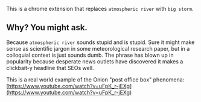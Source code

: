 This is a chrome extension that replaces `atmospheric river` with `big storm`.

## Why? You might ask.
Because `atmospheric river` sounds stupid and is stupid. Sure it might make sense as scientific 
jargon in some meteorological research paper, but in a colloquial context is just sounds dumb. The phrase has blown up 
in popularity because desperate news outlets have discovered it makes a clickbait-y headline that SEOs well.

This is a real world example of the Onion "post office box" phenomena:
[https://www.youtube.com/watch?v=uFpK_r-jEXg](https://www.youtube.com/watch?v=uFpK_r-jEXg)